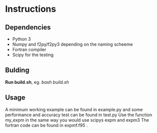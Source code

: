 # Instructions


## Dependencies
 - Python 3 
 - Numpy and f2py/f2py3 depending on the naming scheeme
 - Fortran compiler
 - Scipy for the testing

## Bulding
 **Run build.sh**, eg. *bash build.sh*


## Usage
A minimum working example can be found in example.py and
some performance and accuracy test can be found in test.py
Use the function my_expm in the same way you would use scipys expm and expm3
The fortran code can be found in expmf.f95 .
